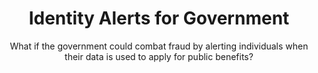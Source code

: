 ---
title: Identity Alerts for Government
subtitle: What if the government could combat fraud by alerting individuals when their data is used to apply for public benefits?
description: See how the government is combating fraud and building trust in social safety net programs by exploring a service that will alert members of the public when their information is used to apply for benefits
excerpt: |-
  Fraud of government benefits  —  including by swindlers applying for benefits in the name of unknowing individuals  —  is on the rise. 10x is looking for ways to combat fraud and protect members of the public by developing Identity Alerts for Government, a service that would allow individuals to opt-in to be notified when their personal information is used to apply for public benefits and services. By protecting individuals, 10x hopes to build trust and strengthen benefits programs across the
  government.
template: "1"
footer: every-solution-starts-as-an-idea
intro: |-
  Our government responded to the COVID-19 pandemic by expanding the eligibility criteria for many existing social safety net programs and created new ways for struggling Americans to get help when they needed it most. Unfortunately, swindlers, grifters, fraudsters, criminals, trouble-makers, and scammers saw opportunities to benefit from the expanded government assistance as well. Fraud and identity theft increased exponentially. The recent surge in pandemic-related benefits processing has highlighted the significance, scope, and complexity of this problem. Identity theft and benefit claims fraud have resulted in millions of people suffering financial hardship and the stress of cleaning up their stolen identities—all during a global pandemic.

  10x is investigating the development of an Identity Alert Service that will allow members of the public to voluntarily sign up to receive notifications when their personal information is used to apply for government services and benefits. This service will build trust and strengthen social safety net programs across the government.
impact: |-
  ## Why this matters

  Many Americans are used to receiving proactive notifications from banks when their data is used to apply for things like credit cards and loans. They might receive an email that says “Our records indicate that you have recently applied for our low-interest rate credit card”, or receive a text that says “We’ve noticed some strange activity on your account and want to confirm that it’s really you”. But the government does not currently offer Americans these types of notifications for benefits applications, like emergency rental assistance or farm loans. And that’s a problem, especially when fraudulent benefit claims are rising sharply.

  This work matters because the public deserves to know if their personal information has been compromised to illegally claim benefits meant for those most in need of help. This work will combat fraud, strengthen America’s social safety net, build trust with the public, and bring government technology in line with best practices in the private sector.
approach: |-
  ### What we're doing
  Over the course of Phase One, our project team conducted extensive research to understand and validate that the problem statement submitted to 10x is timely, worth solving, and ripe for innovation. At the end of Phase One, our team has outlined what the next phase of work will need to look like to reach success, including questions that need answering and current technical considerations and limitations that will be overcome.

  ### How we're doing it
  Our team interviewed experts at four different federal agencies and several private sector firms and credit reporting agencies to learn about the scope of the problem, the demand for a solution, and approaches the private sector is already taking to combat fraud. In addition to interviews, our team cited nearly 60 different sources that informed their research into the problem space, covering articles on benefits fraud in the press to internal government memos and more.

  ### Where we are today
  This project has completed Phase One and has been approved for Phase Two. While we gear up for the next phase of work, we’re coordinating with the Office of Management and Budget (OMB) to align with complimentary efforts at other agencies looking to solve the same problem. We expect to kick-off Phase Two in May or June.
future: |-
  ## Next steps
  Here are a few of the priority research questions and tasks we see taking place as soon as we kick off Phase Two of Identity Alerts for Government:
  * Talk to victims of government identity theft to better understand the challenges of dealing with and cleaning up the aftermath of fraud.
  * Research, prototype, and test different technical approaches to implementing an opt-in identity alerts service.
  * Determine what guidance we’ll need to give the dozens of agencies involved to make this a sustainable, long-term offering and conceptualize what a governance structure for this solution could look like.
  * Investigate how a government Identity Alert Service aligns with existing identity-proofing methods used across government.
  * Gather insights around how government identity proofing impacts public trust and what methods get the least resistance.
  * Estimate the infrastructure, human resource, operational and maintenance requirements, and costs of an Identity Alert System and learn what portion of the cost private sector partners are willing to take.
links:
  - link: https://trello.com/c/e98wpIab/182-identity-alerts-for-government
    text: Project status card
phaseData:
  phase: "2"
  status: "1"
  summary: Completed Phase 1. We are preparing to begin Phase 2 in the Summer of 2022.
summary:
  - text: Fraudulent claims for government benefits are on the rise
  - text: |
      The public currently lacks a reliable way of discovering that their personal information has been used to apply for and receive benefits illegally 
  - text: |
      10x can safeguard America’s social safety net programs and build trust with the public by giving Americans real-time notifications when their personal information is used to access benefits  
team:
  members: Andy Goldstein, Robin Kane
  submitter: Phil Lam, GSA
---
